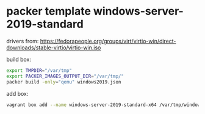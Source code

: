 # packer template windows-server-2019-standard

drivers from:
https://fedorapeople.org/groups/virt/virtio-win/direct-downloads/stable-virtio/virtio-win.iso

build box:
```bash
export TMPDIR="/var/tmp"
export PACKER_IMAGES_OUTPUT_DIR="/var/tmp/"
packer build -only="qemu" windows2019.json
```

add box:
```bash
vagrant box add --name windows-server-2019-standard-x64 /var/tmp/windows-server-2019-standard-x64.box
```